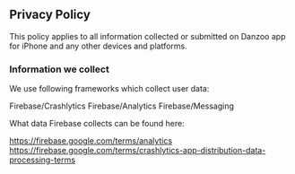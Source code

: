 ## Privacy Policy

This policy applies to all information collected or submitted on Danzoo app for iPhone and any other devices and platforms.

### Information we collect

We use following frameworks which collect user data:

Firebase/Crashlytics
Firebase/Analytics
Firebase/Messaging

What data Firebase collects can be found here:

https://firebase.google.com/terms/analytics
https://firebase.google.com/terms/crashlytics-app-distribution-data-processing-terms

